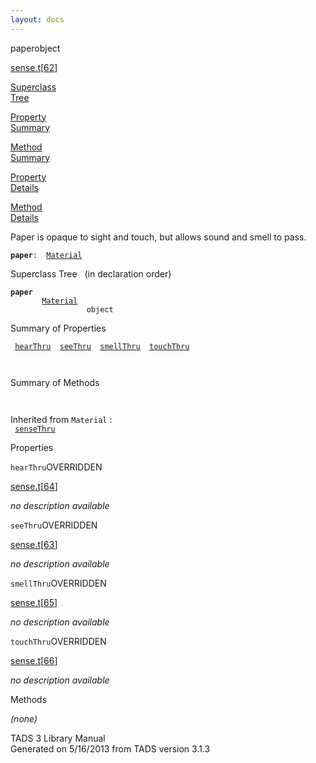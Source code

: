 ```yaml
---
layout: docs
---
```

<span class="title">paper</span><span class="type">object</span>

[sense.t](../file/sense.t.html)\[[62](../source/sense.t.html#62)\]

[Superclass  
Tree](#_SuperClassTree_)

[Property  
Summary](#_PropSummary_)

[Method  
Summary](#_MethodSummary_)

[Property  
Details](#_Properties_)

[Method  
Details](#_Methods_)

<div class="fdesc">

Paper is opaque to sight and touch, but allows sound and smell to pass.

**`paper`**` :   `[`Material`](../object/Material.html)

</div>

<span id="_SuperClassTree_"></span>

<div class="mjhd">

<span class="hdln">Superclass Tree</span>   (in declaration order)

</div>

**`paper`**  
`         `[`Material`](../object/Material.html)  
`                 object`  
<span id="_PropSummary_"></span>

<div class="mjhd">

<span class="hdln">Summary of Properties</span>  

</div>

` `[`hearThru`](#hearThru)`  `[`seeThru`](#seeThru)`  `[`smellThru`](#smellThru)`  `[`touchThru`](#touchThru)`  `

` `

<span id="_MethodSummary_"></span>

<div class="mjhd">

<span class="hdln">Summary of Methods</span>  

</div>

` `

Inherited from `Material` :  
` `[`senseThru`](../object/Material.html#senseThru)`  `

<span id="_Properties_"></span>

<div class="mjhd">

<span class="hdln">Properties</span>  

</div>

<span id="hearThru"></span>

`hearThru`<span class="rem">OVERRIDDEN</span>

[sense.t](../file/sense.t.html)\[[64](../source/sense.t.html#64)\]

<div class="desc">

*no description available*

</div>

<span id="seeThru"></span>

`seeThru`<span class="rem">OVERRIDDEN</span>

[sense.t](../file/sense.t.html)\[[63](../source/sense.t.html#63)\]

<div class="desc">

*no description available*

</div>

<span id="smellThru"></span>

`smellThru`<span class="rem">OVERRIDDEN</span>

[sense.t](../file/sense.t.html)\[[65](../source/sense.t.html#65)\]

<div class="desc">

*no description available*

</div>

<span id="touchThru"></span>

`touchThru`<span class="rem">OVERRIDDEN</span>

[sense.t](../file/sense.t.html)\[[66](../source/sense.t.html#66)\]

<div class="desc">

*no description available*

</div>

<span id="_Methods_"></span>

<div class="mjhd">

<span class="hdln">Methods</span>  

</div>

*(none)*

<div class="ftr">

TADS 3 Library Manual  
Generated on 5/16/2013 from TADS version 3.1.3

</div>
